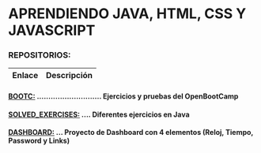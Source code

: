 # APRENDIENDO JAVA, HTML, CSS Y JAVASCRIPT

### REPOSITORIOS:

| Enlace        | Descripción                          |
|---------------|--------------------------------------|


#### [BOOTC:](https://github.com/JuanjDes/BootC) ............................ Ejercicios y pruebas del OpenBootCamp
#### [SOLVED_EXERCISES:](https://github.com/JuanjDes/Solved_exercises) .... Diferentes ejercicios en Java
#### [DASHBOARD:](https://github.com/JuanjDes/project-break-dashboard) ... Proyecto de Dashboard con 4 elementos (Reloj, Tiempo, Password y Links)
